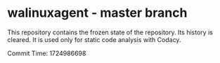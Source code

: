 # walinuxagent - master branch

This repository contains the frozen state of the repository.
Its history is cleared. It is used only for static code
analysis with Codacy.

Commit Time: 1724986698